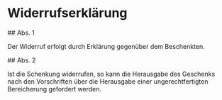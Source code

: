 # Widerrufserklärung



\#\# Abs. 1

 Der Widerruf erfolgt durch Erklärung gegenüber dem Beschenkten.

\#\# Abs. 2

 Ist die Schenkung widerrufen, so kann die Herausgabe des Geschenks nach den Vorschriften über die Herausgabe einer ungerechtfertigten Bereicherung gefordert werden. 

